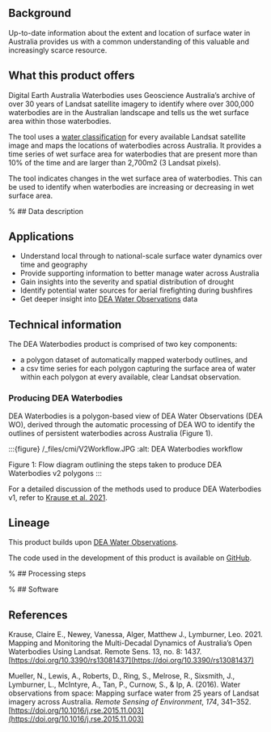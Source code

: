## Background

Up-to-date information about the extent and location of surface water in Australia provides us with a common understanding of this valuable and increasingly scarce resource.

## What this product offers

Digital Earth Australia Waterbodies uses Geoscience Australia’s archive of over 30 years of Landsat satellite imagery to identify where over 300,000 waterbodies are in the Australian landscape and tells us the wet surface area within those waterbodies.

The tool uses a [water classification](/data/product/dea-water-observations-landsat/) for every available Landsat satellite image and maps the locations of waterbodies across Australia. It provides a time series of wet surface area for waterbodies that are present more than 10% of the time and are larger than 2,700m2 (3 Landsat pixels).

The tool indicates changes in the wet surface area of waterbodies. This can be used to identify when waterbodies are increasing or decreasing in wet surface area.

% ## Data description

## Applications

* Understand local through to national-scale surface water dynamics over time and geography
* Provide supporting information to better manage water across Australia
* Gain insights into the severity and spatial distribution of drought
* Identify potential water sources for aerial firefighting during bushfires
* Get deeper insight into [DEA Water Observations](/data/product/dea-water-observations-landsat/) data

## Technical information

The DEA Waterbodies product is comprised of two key components:
* a polygon dataset of automatically mapped waterbody outlines, and
* a csv time series for each polygon capturing the surface area of water within each polygon at every available, clear Landsat observation. 

### Producing DEA Waterbodies

DEA Waterbodies is a polygon-based view of DEA Water Observations (DEA WO), derived through the automatic processing of DEA WO to identify the outlines of persistent waterbodies across Australia (Figure 1). 

:::{figure} /_files/cmi/V2Workflow.JPG
:alt: DEA Waterbodies workflow

Figure 1: Flow diagram outlining the steps taken to produce DEA Waterbodies v2 polygons
:::

For a detailed discussion of the methods used to produce DEA Waterbodies v1, refer to [Krause et al. 2021](https://doi.org/10.3390/rs13081437). 

## Lineage

This product builds upon [DEA Water Observations](/data/product/dea-water-observations-landsat/).

The code used in the development of this product is available on [GitHub](https://github.com/GeoscienceAustralia/dea-waterbodies).

% ## Processing steps

% ## Software

## References

Krause, Claire E., Newey, Vanessa, Alger, Matthew J., Lymburner, Leo. 2021. Mapping and Monitoring the Multi-Decadal Dynamics of Australia’s Open Waterbodies Using Landsat. Remote Sens. 13, no. 8: 1437. [https://doi.org/10.3390/rs13081437](https://doi.org/10.3390/rs13081437)

Mueller, N., Lewis, A., Roberts, D., Ring, S., Melrose, R., Sixsmith, J., Lymburner, L., McIntyre, A., Tan, P., Curnow, S., & Ip, A. (2016). Water observations from space: Mapping surface water from 25 years of Landsat imagery across Australia. *Remote Sensing of Environment*, *174*, 341–352. [https://doi.org/10.1016/j.rse.2015.11.003](https://doi.org/10.1016/j.rse.2015.11.003)

